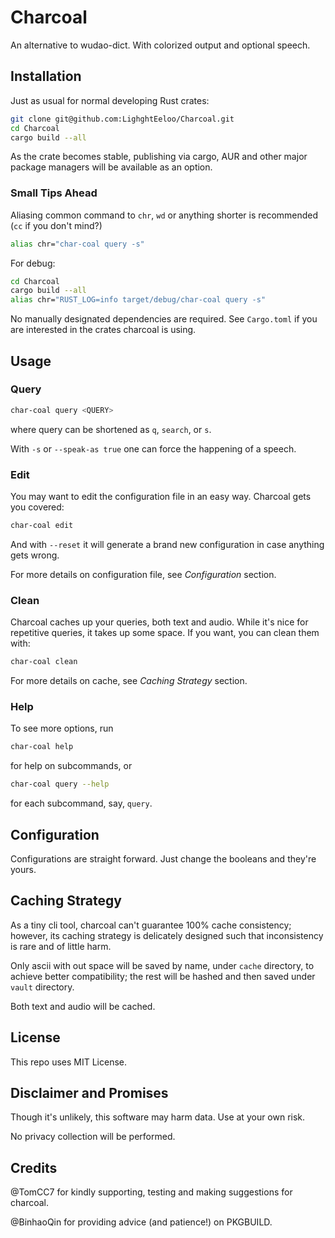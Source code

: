 # Charcoal

An alternative to wudao-dict. With colorized output and optional speech.

## Installation

Just as usual for normal developing Rust crates:

```sh
git clone git@github.com:LighghtEeloo/Charcoal.git
cd Charcoal
cargo build --all
```

As the crate becomes stable, publishing via cargo, AUR and other major package managers will be available as an option.


### Small Tips Ahead

Aliasing common command to `chr`, `wd` or anything shorter is recommended (`cc` if you don't mind?)

```sh
alias chr="char-coal query -s"
```

For debug:

```sh
cd Charcoal
cargo build --all
alias chr="RUST_LOG=info target/debug/char-coal query -s"
```

No manually designated dependencies are required. See `Cargo.toml` if you are interested in the crates charcoal is using.


## Usage

### Query

```sh
char-coal query <QUERY>
```

where query can be shortened as `q`, `search`, or `s`.

With `-s` or `--speak-as true` one can force the happening of a speech.

### Edit

You may want to edit the configuration file in an easy way. Charcoal gets you covered:

```sh
char-coal edit
```

And with `--reset` it will generate a brand new configuration in case anything gets wrong.

For more details on configuration file, see *Configuration* section.

### Clean

Charcoal caches up your queries, both text and audio. While it's nice for repetitive queries, it takes up some space. If you want, you can clean them with:

```sh
char-coal clean
```

For more details on cache, see *Caching Strategy* section.

### Help

To see more options, run

```sh
char-coal help
```

for help on subcommands, or

```sh
char-coal query --help
```

for each subcommand, say, `query`.


## Configuration

Configurations are straight forward. Just change the booleans and they're yours.

## Caching Strategy

As a tiny cli tool, charcoal can't guarantee 100% cache consistency; however, its caching strategy is delicately designed such that inconsistency is rare and of little harm.

Only ascii with out space will be saved by name, under `cache` directory, to achieve better compatibility; the rest will be hashed and then saved under `vault` directory.

Both text and audio will be cached.

## License

This repo uses MIT License.

## Disclaimer and Promises

Though it's unlikely, this software may harm data. Use at your own risk.

No privacy collection will be performed.

## Credits

@TomCC7 for kindly supporting, testing and making suggestions for charcoal.

@BinhaoQin for providing advice (and patience!) on PKGBUILD.